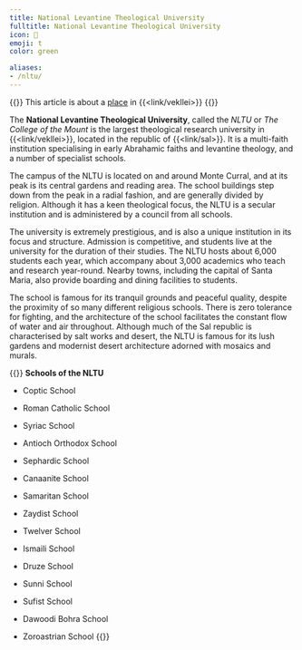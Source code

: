 ```yaml
---
title: National Levantine Theological University
fulltitle: National Levantine Theological University
icon: 📖
emoji: t
color: green

aliases:
- /nltu/
---
```

{{<note series>}}
 This article is about a [place](/places/) in {{<link/vekllei>}}
{{</note>}}

The **National Levantine Theological University**, called the *NLTU* or *The College of the Mount* is the largest theological research university in {{<link/vekllei>}}, located in the republic of {{<link/sal>}}. It is a multi-faith institution specialising in early Abrahamic faiths and levantine theology, and a number of specialist schools.

The campus of the NLTU is located on and around Monte Curral, and at its peak is its central gardens and reading area. The school buildings step down from the peak in a radial fashion, and are generally divided by religion. Although it has a keen theological focus, the NLTU is a secular institution and is administered by a council from all schools.

The university is extremely prestigious, and is also a unique institution in its focus and structure. Admission is competitive, and students live at the university for the duration of their studies. The NLTU hosts about 6,000 students each year, which accompany about 3,000 academics who teach and research year-round. Nearby towns, including the capital of Santa Maria, also provide boarding and dining facilities to students.

The school is famous for its tranquil grounds and peaceful quality, despite the proximity of so many different religious schools. There is zero tolerance for fighting, and the architecture of the school facilitates the constant flow of water and air throughout. Although much of the Sal republic is characterised by salt works and desert, the NLTU is famous for its lush gardens and modernist desert architecture adorned with mosaics and murals.

{{<note>}}
**Schools of the NLTU**

* Coptic School
* Roman Catholic School
* Syriac School
* Antioch Orthodox School

* Sephardic School
* Canaanite School
* Samaritan School

* Zaydist School
* Twelver School
* Ismaili School
* Druze School
* Sunni School
* Sufist School
* Dawoodi Bohra School

* Zoroastrian School
{{</note>}}

